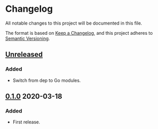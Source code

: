 # Changelog

All notable changes to this project will be documented in this file.

The format is based on [Keep a Changelog](https://keepachangelog.com/en/1.0.0/),
and this project adheres to [Semantic Versioning](https://semver.org/spec/v2.0.0.html).

## [Unreleased]

### Added

- Switch from dep to Go modules.



## [0.1.0] 2020-03-18

### Added

- First release.

[Unreleased]: https://github.com/giantswarm/microclient/compare/v0.1.0...HEAD
[0.1.0]: https://github.com/giantswarm/microclient/releases/tag/v0.1.0
